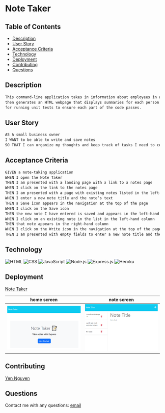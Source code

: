 # Note Taker

## Table of Contents
- [Description](#description)
- [User Story](#user-story)
- [Acceptance Criteria](#acceptance-criteria)
- [Technology](#technology)
- [Deployment](#deployment)
- [Contributing](#contributing)
- [Questions](#questions)

## Description

```md
This command-line application takes in information about employees in a software engineering team 
then generates an HTML webpage that displays summaries for each person. The application uses Jest 
for running unit tests to ensure each part of the code passes. 
```

## User Story

```md
AS A small business owner
I WANT to be able to write and save notes
SO THAT I can organize my thoughts and keep track of tasks I need to complete
```

## Acceptance Criteria

```md
GIVEN a note-taking application
WHEN I open the Note Taker
THEN I am presented with a landing page with a link to a notes page
WHEN I click on the link to the notes page
THEN I am presented with a page with existing notes listed in the left-hand column, plus empty fields to enter a new note title and the note’s text in the right-hand column
WHEN I enter a new note title and the note’s text
THEN a Save icon appears in the navigation at the top of the page
WHEN I click on the Save icon
THEN the new note I have entered is saved and appears in the left-hand column with the other existing notes
WHEN I click on an existing note in the list in the left-hand column
THEN that note appears in the right-hand column
WHEN I click on the Write icon in the navigation at the top of the page
THEN I am presented with empty fields to enter a new note title and the note’s text in the right-hand column
```

## Technology

![HTML](https://img.shields.io/badge/HTML5-E34F26?style=for-the-badge&logo=html5&logoColor=white) ![CSS](https://img.shields.io/badge/CSS3-1572B6?style=for-the-badge&logo=css3&logoColor=white) ![JavaScript](https://img.shields.io/badge/JavaScript-323330?style=for-the-badge&logo=javascript&logoColor=F7DF1E) ![Node.js](https://img.shields.io/badge/Node.js-339933?style=for-the-badge&logo=nodedotjs&logoColor=white) ![Express.js](https://img.shields.io/badge/Express.js-000000?style=for-the-badge&logo=express&logoColor=white) ![Heroku](https://img.shields.io/badge/Heroku-430098?style=for-the-badge&logo=heroku&logoColor=white)

## Deployment

[Note Taker](https://yen-hw-11-note-taker.herokuapp.com/)

home screen        |  note screen     | 
:-------------------------:|:------------------------:|
![](/public/assets/images/notetaker1.PNG)  |  ![](/public/assets/images/notetaker2.PNG)  |  

## Contributing

[Yen Nguyen](https://github.com/yhnguyen720)


## Questions

Contact me with any questions: [email](yhnguyen720@gmail.com)